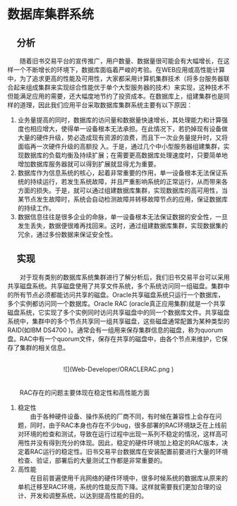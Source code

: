 # 数据库集群系统
## 　分析
　　随着旧书交易平台的宣传推广，用户数量、数据量很可能会有大幅增长，在这样一个不断增长的环境下，数据库面临着严峻的考验。在WEB应用或高性能计算中，为了追求更高的性能及可用性，大家都采用计算机集群技术（将多台服务器联合起来组成集群来实现综合性能优于单个大型服务器的技术）来实现，这种技术不但能满足应用的需要，还大幅度地节约了投资成本。在数据库上，组建集群也是同样的道理，因此我们应用平台采取数据库集群系统主要有以下原因：
<ol>
<li>业务量提高的同时，数据库的访问量和数据量快速增长，其处理能力和计算强度也相应增大，使得单一设备根本无法承担。在此情况下，若扔掉现有设备做大量的硬件升级，势必造成现有资源的浪费，而且下一次业务量提升时，又将面临再一次硬件升级的高额投
入。于是，通过几个中小型服务器组建集群，实现数据库的负载均衡及持续扩展；在需要更高数据库处理速度时，只要简单地增加数据库服务器就可以得到扩展就显得尤为重要。
</li>
<li>数据库作为信息系统的核心，起着非常重要的作用，单一设备根本无法保证系统的持续运行，若发生系统故障，并且严重影响系统的正常运行，从而带来各方面的损失。于是，就可以通过组建数据库集群，实现数据库的高可用性，当某节点发生故障时，系统会自动检测故障并转移故障节点的应用，保证数据库的持续工作。</li>
<li>数据信息往往是很多企业的命脉，单一设备根本无法保证数据的安全性，一旦发生丢失，数据便很难再找回来。这时，通过组建数据库集群，实现数据集的冗余，通过多份数据来保证安全性。</li>
</ol>

## 　实现
　　对于现有类别的数据库系统集群进行了解分析后，我们旧书交易平台可以采用共享磁盘系统。共享磁盘使用了共享文件系统，多个系统访问同一组磁盘。集群中的所有节点必须都能访问共享的磁盘。Oracle共享磁盘系统只运行一个数据库，多个实例都访问同一个数据库。Oracle RAC (oracle真正应用集群)就是一个共享磁盘系统，它实现了多个实例同时访问共享磁盘中的同一个数据库文件。共享磁盘系统中，集群中的多个节点共享同一组共享磁盘，这些磁盘通常配置为某种类型的RAID(如IBM DS4700 )。通常会有一组用来保存集群信息的磁盘，称为quorum盘。RAC中有一个quorum文件，保存在共享的磁盘中，由各个节点来维护，它保存了集群的相关信息。
<br></br>  
<div align=center>
![](Web-Developer/ORACLERAC.png )
</div>
<br></br>
　　RAC存在的问题主要体现在稳定性和高性能方面
<ol>
<li>稳定性</li>
　　由于各种硬件设备、操作系统的厂商不同，有时候在兼容性上会存在问题，同时，由于RAC本身也存在不少bug，很多部署的RAC环境缺乏在上线前对环境的检查和测试，导致在运行过程中出现一系列不稳定的情况，这样高可用性并没有得到充分的体现。因此，稳定的硬件环境加上稳定的RAC版本，决定着RAC运行的稳定性。旧书交易平台数据库在安装配置前要进行大量的环境检查、验证，部署后的大量测试工作都是非常重要的。
<li>高性能</li>
　　在目前普遍使用千兆网络的硬件环境中，很多时候系统的数据库从原来的单机迁移至RAC环境，系统的性能反而下降。这样就需要我们更加合理的设计、开发和调整系统，以达到提高性能的目的。
</ol>

